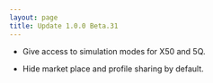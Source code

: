```yaml
---
layout: page
title: Update 1.0.0 Beta.31
---
```


* Give access to simulation modes for X50 and 5Q.

* Hide market place and profile sharing by default.